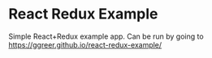 # React Redux Example

Simple React+Redux example app. Can be run by going to https://ggreer.github.io/react-redux-example/

